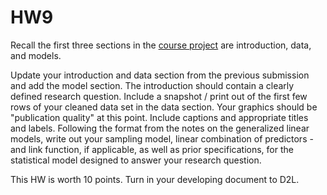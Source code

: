 # HW9

Recall the first three sections in the [course project](https://github.com/stat532/Project/blob/master/ProjectRubric.pdf) are introduction, data, and models.

Update your introduction and data section from the previous submission and add the model section. The introduction should contain a clearly defined research question. Include a snapshot / print out of the first few rows of your cleaned data set in the data section. Your graphics should be "publication quality" at this point. Include captions and appropriate titles and labels. Following the format from the notes on the generalized linear models, write out your sampling model, linear combination of predictors - and link function, if applicable, as well as prior specifications, for the statistical model designed to answer your research question.

This HW is worth 10 points. Turn in your developing document to D2L.
